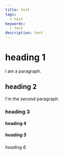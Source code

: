 ```yaml
---
title: test
tags:
  - test
keywords:
  - test
description: test
---
```


# heading 1

I am a paragraph.

## heading <span>2</span>

I'm the second paragraph.

### heading 3

#### heading 4

##### heading 5

###### heading 6
